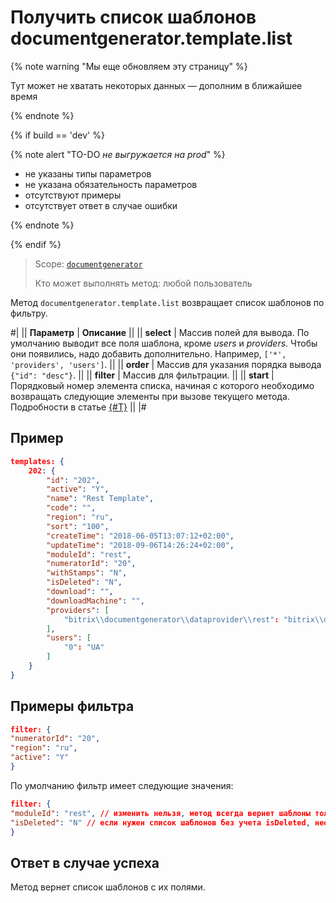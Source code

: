 # Получить список шаблонов documentgenerator.template.list

{% note warning "Мы еще обновляем эту страницу" %}

Тут может не хватать некоторых данных — дополним в ближайшее время

{% endnote %}

{% if build == 'dev' %}

{% note alert "TO-DO _не выгружается на prod_" %}

- не указаны типы параметров
- не указана обязательность параметров
- отсутствуют примеры
- отсутствует ответ в случае ошибки

{% endnote %}

{% endif %}

> Scope: [`documentgenerator`](../../scopes/permissions.md)
>
> Кто может выполнять метод: любой пользователь

Метод `documentgenerator.template.list` возвращает список шаблонов по фильтру.

#|
|| **Параметр** | **Описание** ||
|| **select** | Массив полей для вывода. По умолчанию выводит все поля шаблона, кроме *users* и *providers*. Чтобы они появились, надо добавить дополнительно. Например, `['*', 'providers', 'users']`. ||
|| **order** | Массив для указания порядка вывода `{"id": "desc"}`. ||
|| **filter** | Массив для фильтрации. ||
|| **start** | Порядковый номер элемента списка, начиная с которого необходимо возвращать следующие элементы при вызове текущего метода. Подробности в статье [{#T}](../../how-to-call-rest-api/list-methods-pecularities.md) ||
|#

## Пример

```json
templates: {
    202: {
        "id": "202",
        "active": "Y",
        "name": "Rest Template",
        "code": "",
        "region": "ru",
        "sort": "100",
        "createTime": "2018-06-05T13:07:12+02:00",
        "updateTime": "2018-09-06T14:26:24+02:00",
        "moduleId": "rest",
        "numeratorId": "20",
        "withStamps": "N",
        "isDeleted": "N",
        "download": "",
        "downloadMachine": "",
        "providers": [
            "bitrix\\documentgenerator\\dataprovider\\rest": "bitrix\\documentgenerator\\dataprovider\\rest"
        ],
        "users": [
            "0": "UA"
        ]
    }
}
```

## Примеры фильтра

```json
filter: {
"numeratorId": "20",
"region": "ru",
"active": "Y"
}
```

По умолчанию фильтр имеет следующие значения:

```json
filter: {
"moduleId": "rest", // изменить нельзя, метод всегда вернет шаблоны только для реста
"isDeleted": "N" // если нужен список шаблонов без учета isDeleted, необходимо передать "@isDeleted": ["Y", "N"]
}
```
## Ответ в случае успеха

Метод вернет список шаблонов с их полями.